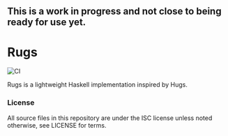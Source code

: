 ## This is a work in progress and not close to being ready for use yet.

# Rugs

![CI](https://github.com/melted/rugs/actions/workflows/ci.yml/badge.svg)

Rugs is a lightweight Haskell implementation inspired by Hugs. 

### License

All source files in this repository are under the ISC license unless noted otherwise, see LICENSE for terms.